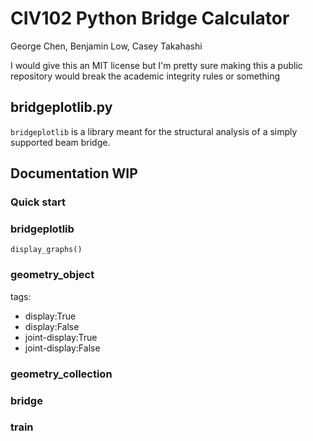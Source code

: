 # CIV102 Python Bridge Calculator

George Chen, Benjamin Low, Casey Takahashi

I would give this an MIT license but I'm pretty sure making this a public repository would break the academic integrity rules or something

## bridgeplotlib.py

`bridgeplotlib` is a library meant for the structural analysis of a simply supported beam bridge.

## Documentation WIP

### Quick start

### bridgeplotlib

`display_graphs()`

### geometry_object

tags:
- display:True
- display:False
- joint-display:True
- joint-display:False

### geometry_collection

### bridge

### train